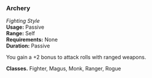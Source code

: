 ### Archery
*Fighting Style*  
**Usage:** Passive  
**Range:** Self  
**Requirements:** None  
**Duration:** Passive  

You gain a +2 bonus to attack rolls with ranged weapons.

**Classes.** Fighter, Magus, Monk, Ranger, Rogue